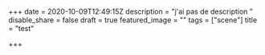 +++
date = 2020-10-09T12:49:15Z
description = "j'ai pas de description "
disable_share = false
draft = true
featured_image = ""
tags = ["scene"]
title = "test"

+++
